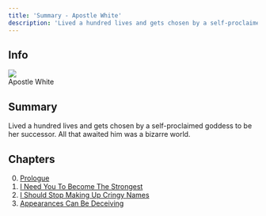 ```yaml
---
title: 'Summary - Apostle White'
description: 'Lived a hundred lives and gets chosen by a self-proclaimed goddess to be her successor. All that awaited him was a bizarre world.'
---
```


## Info

<div class = "lg:flex flex-row items-center lg:space-x-4">
    <div class = "p-2">
        <img src = "/placeholder/2.png" class = "lg:flex-shrink-0 w-full object-cover w-full lg:w-48" />
    </div>
    <div class = "text-4xl">Apostle White</div>
</div>


## Summary
Lived a hundred lives and gets chosen by a self-proclaimed goddess to be her
successor. All that awaited him was a bizarre world.

## Chapters

0. [Prologue](/stories/apostle-white/prologue)
1. [I Need You To Become The Strongest](/stories/apostle-white/i-need-you-to-become-the-strongest)
2. [I Should Stop Making Up Cringy Names](/stories/apostle-white/i-should-stop-making-up-cringy-names)
3. [Appearances Can Be Deceiving](/stories/apostle-white/appearances-can-be-deceiving)